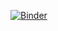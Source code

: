 [![Binder](https://mybinder.org/badge_logo.svg)](https://mybinder.org/v2/gh/ma-blaetke/jupyter_notebooks_data_visualisation/blob/master/matplotlib_venn_to_plotly/master)
